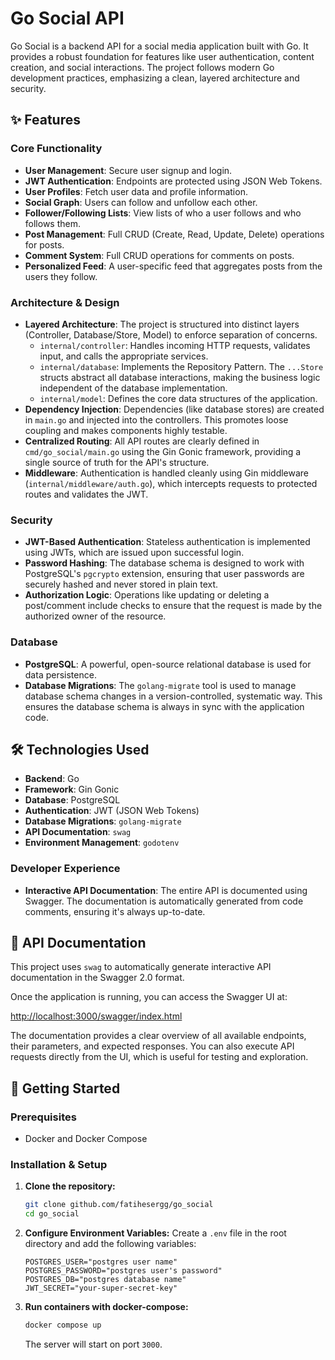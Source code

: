 # Go Social API

Go Social is a backend API for a social media application built with Go. It provides a robust foundation for features like user authentication, content creation, and social interactions. The project follows modern Go development practices, emphasizing a clean, layered architecture and security.

## ✨ Features

### Core Functionality

- **User Management**: Secure user signup and login.
- **JWT Authentication**: Endpoints are protected using JSON Web Tokens.
- **User Profiles**: Fetch user data and profile information.
- **Social Graph**: Users can follow and unfollow each other.
- **Follower/Following Lists**: View lists of who a user follows and who follows them.
- **Post Management**: Full CRUD (Create, Read, Update, Delete) operations for posts.
- **Comment System**: Full CRUD operations for comments on posts.
- **Personalized Feed**: A user-specific feed that aggregates posts from the users they follow.

### Architecture & Design

- **Layered Architecture**: The project is structured into distinct layers (Controller, Database/Store, Model) to enforce separation of concerns.
  - `internal/controller`: Handles incoming HTTP requests, validates input, and calls the appropriate services.
  - `internal/database`: Implements the Repository Pattern. The `...Store` structs abstract all database interactions, making the business logic independent of the database implementation.
  - `internal/model`: Defines the core data structures of the application.
- **Dependency Injection**: Dependencies (like database stores) are created in `main.go` and injected into the controllers. This promotes loose coupling and makes components highly testable.
- **Centralized Routing**: All API routes are clearly defined in `cmd/go_social/main.go` using the Gin Gonic framework, providing a single source of truth for the API's structure.
- **Middleware**: Authentication is handled cleanly using Gin middleware (`internal/middleware/auth.go`), which intercepts requests to protected routes and validates the JWT.

### Security

- **JWT-Based Authentication**: Stateless authentication is implemented using JWTs, which are issued upon successful login.
- **Password Hashing**: The database schema is designed to work with PostgreSQL's `pgcrypto` extension, ensuring that user passwords are securely hashed and never stored in plain text.
- **Authorization Logic**: Operations like updating or deleting a post/comment include checks to ensure that the request is made by the authorized owner of the resource.

### Database

- **PostgreSQL**: A powerful, open-source relational database is used for data persistence.
- **Database Migrations**: The `golang-migrate` tool is used to manage database schema changes in a version-controlled, systematic way. This ensures the database schema is always in sync with the application code.

## 🛠️ Technologies Used

- **Backend**: Go
- **Framework**: Gin Gonic
- **Database**: PostgreSQL
- **Authentication**: JWT (JSON Web Tokens)
- **Database Migrations**: `golang-migrate`
- **API Documentation**: `swag`
- **Environment Management**: `godotenv`

### Developer Experience

- **Interactive API Documentation**: The entire API is documented using Swagger. The documentation is automatically generated from code comments, ensuring it's always up-to-date.

## 📖 API Documentation

This project uses `swag` to automatically generate interactive API documentation in the Swagger 2.0 format.

Once the application is running, you can access the Swagger UI at:

[http://localhost:3000/swagger/index.html](http://localhost:3000/swagger/index.html)

The documentation provides a clear overview of all available endpoints, their parameters, and expected responses. You can also execute API requests directly from the UI, which is useful for testing and exploration.

## 🚀 Getting Started

### Prerequisites

- Docker and Docker Compose

### Installation & Setup

1.  **Clone the repository:**

    ```bash
    git clone github.com/fatihesergg/go_social
    cd go_social
    ```

2.  **Configure Environment Variables:**
    Create a `.env` file in the root directory and add the following variables:

    ```env
    POSTGRES_USER="postgres user name"
    POSTGRES_PASSWORD="postgres user's password"
    POSTGRES_DB="postgres database name"
    JWT_SECRET="your-super-secret-key"
    ```

3.  **Run containers with docker-compose:**
    ```bash
    docker compose up
    ```
    The server will start on port `3000`.
